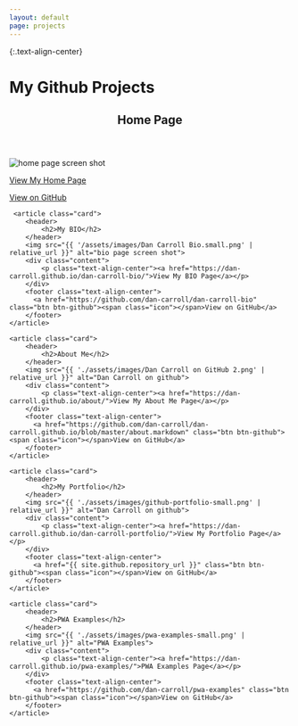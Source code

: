 ```yaml
---
layout: default
page: projects
---
```


{:.text-align-center}
# My Github Projects


<div class="cards">
    <article class="card">
        <header>
            <h2>Home Page</h2>
        </header>    
        <img src="{{ '/assets/images/dc-github-io.small.png' | relative_url }}" alt="home page screen shot">
        <div class="content">
            <p class="text-align-center"><a href="https://dan-carroll.github.io/">View My Home Page</a></p>
        </div>  
        <footer class="text-align-center">
          <a href="https://github.com/dan-carroll/dan-carroll.github.io" class="btn btn-github"><span class="icon"></span>View on GitHub</a>
        </footer>
    </article>
            
     <article class="card">
        <header>
            <h2>My BIO</h2>
        </header>    
        <img src="{{ '/assets/images/Dan Carroll Bio.small.png' | relative_url }}" alt="bio page screen shot">
        <div class="content">
            <p class="text-align-center"><a href="https://dan-carroll.github.io/dan-carroll-bio/">View My BIO Page</a></p>
        </div>
        <footer class="text-align-center">
          <a href="https://github.com/dan-carroll/dan-carroll-bio" class="btn btn-github"><span class="icon"></span>View on GitHub</a>
        </footer>
    </article>
            
    <article class="card">
        <header>
            <h2>About Me</h2>
        </header>
        <img src="{{ './assets/images/Dan Carroll on GitHub 2.png' | relative_url }}" alt="Dan Carroll on github">
        <div class="content">
            <p class="text-align-center"><a href="https://dan-carroll.github.io/about/">View My About Me Page</a></p>
        </div>
        <footer class="text-align-center">
          <a href="https://github.com/dan-carroll/dan-carroll.github.io/blob/master/about.markdown" class="btn btn-github"><span class="icon"></span>View on GitHub</a>
        </footer>
    </article>

    <article class="card">
        <header>
            <h2>My Portfolio</h2>
        </header>
        <img src="{{ './assets/images/github-portfolio-small.png' | relative_url }}" alt="Dan Carroll on github">
        <div class="content">
            <p class="text-align-center"><a href="https://dan-carroll.github.io/dan-carroll-portfolio/">View My Portfolio Page</a></p>
        </div>
        <footer class="text-align-center">
          <a href="{{ site.github.repository_url }}" class="btn btn-github"><span class="icon"></span>View on GitHub</a>
        </footer>
    </article>

    <article class="card">
        <header>
            <h2>PWA Examples</h2>
        </header>
        <img src="{{ './assets/images/pwa-examples-small.png' | relative_url }}" alt="PWA Examples">
        <div class="content">
            <p class="text-align-center"><a href="https://dan-carroll.github.io/pwa-examples/">PWA Examples Page</a></p>
        </div>
        <footer class="text-align-center">
          <a href="https://github.com/dan-carroll/pwa-examples" class="btn btn-github"><span class="icon"></span>View on GitHub</a>
        </footer>
    </article>
</div>
            
    